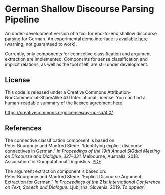 # German Shallow Discourse Parsing Pipeline

An under-development version of a tool for end-to-end shallow discourse parsing for German. 
An experimental demo interface is available [here](http://annis.ling.uni-potsdam.de/gsdpdemo/) 
(warning; not guaranteed to work).

Currently, only components for connective classification and argument extraction are implemented. 
Components for sense classification and implicit relations, as well as the tool itself, are still under development.

## License

This code is released under a Creative Commons Attribution-NonCommercial-ShareAlike 4.0 International License.
You can find a human-readable summary of the licence agreement here:

https://creativecommons.org/licenses/by-nc-sa/4.0/

## References

The connective classification component is based on:</br>
Peter Bourgonje and Manfred Stede. "Identifying explicit discourse connectives in German." 
*In Proceedings of the 19th Annual SIGdial Meeting on Discourse and Dialogue, 327–331.* Melbourne, Australia, 2018. 
Association for Computational Linguistics. [PDF](http://aclweb.org/anthology/W18-5037) 

The argument extraction component is based on:</br>
Peter Bourgonje and Manfred Stede. "Explicit Discourse Argument Extraction for German." 
*In Proceedings of the 21st International Conference on Text, Speech and Dialogue.* Ljubljana, Slovenia, 2019. *To appear*.
